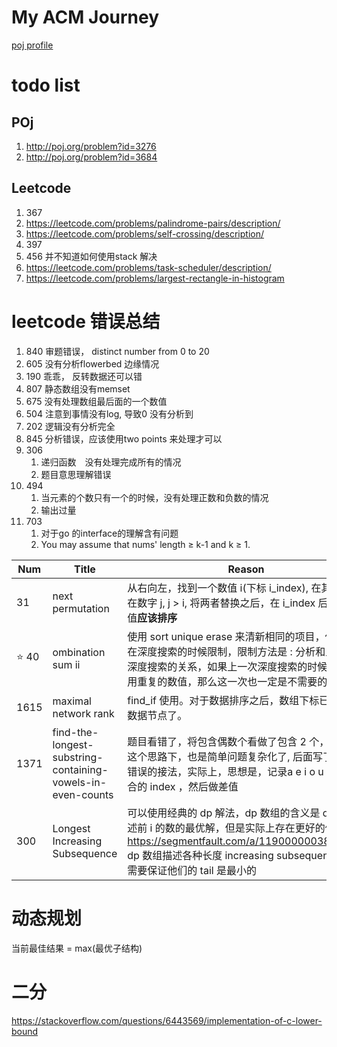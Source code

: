 # My ACM Journey
[poj profile](http://poj.org/userstatus?user_id=huxueshiOne)

# todo list
## POj
1. http://poj.org/problem?id=3276
2. http://poj.org/problem?id=3684
## Leetcode
1. 367
2. https://leetcode.com/problems/palindrome-pairs/description/
3. https://leetcode.com/problems/self-crossing/description/
4. 397
5. 456 并不知道如何使用stack 解决
1. https://leetcode.com/problems/task-scheduler/description/ 
2. https://leetcode.com/problems/largest-rectangle-in-histogram


# leetcode 错误总结
1. 840 审题错误， distinct number from 0 to 20
2. 605 没有分析flowerbed 边缘情况
2. 190 乖乖， 反转数据还可以错
3. 807 静态数组没有memset
4. 675 没有处理数组最后面的一个数值
5. 504 注意到事情没有log, 导致0 没有分析到
6. 202 逻辑没有分析完全
7. 845 分析错误，应该使用two points 来处理才可以
8. 306
    1. 递归函数　没有处理完成所有的情况
    2. 题目意思理解错误
9. 494
    1. 当元素的个数只有一个的时候，没有处理正数和负数的情况
    2. 输出过量
10. 703
    1. 对于go 的interface的理解含有问题
    2. You may assume that nums' length ≥ k-1 and k ≥ 1.


| Num | Title             | Reason                                                                                                                                |
|-----|-------------------|---------------------------------------------------------------------------------------------------------------------------------------|
| 31  | next permutation  | 从右向左，找到一个数值 i(下标 i_index), 在其右边存在数字 j, j > i, 将两者替换之后，在 i_index 后面的数值**应该排序**                  |
| :star: 40  | ombination sum ii | 使用 sort unique erase 来清新相同的项目，但是可以在深度搜索的时候限制，限制方法是 : 分析和上一次深度搜索的关系，如果上一次深度搜索的时候没有使用重复的数值，那么这一次也一定是不需要的 |
| 1615| maximal network rank| find_if 使用。对于数据排序之后，数组下标已经不是数据节点了。 |
| 1371| find-the-longest-substring-containing-vowels-in-even-counts|题目看错了，将包含偶数个看做了包含 2 个，即使在这个思路下，也是简单问题复杂化了, 后面写了好几种错误的接法，实际上，思想是，记录a e i o u 数量组合的 index ，然后做差值|
| 300| Longest Increasing Subsequence | 可以使用经典的 dp 解法，dp 数组的含义是 dp[i] 描述前 i 的数的最优解，但是实际上存在更好的做法 https://segmentfault.com/a/1190000003819886, dp 数组描述各种长度 increasing subsequent，并且需要保证他们的 tail 是最小的|

# 动态规划
当前最佳结果 = max(最优子结构)

# 二分
https://stackoverflow.com/questions/6443569/implementation-of-c-lower-bound

